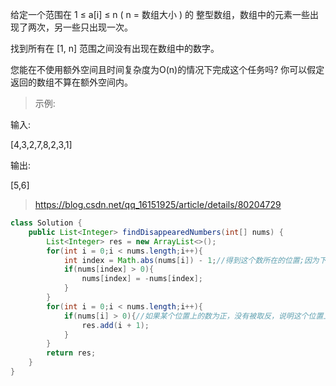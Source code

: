 给定一个范围在  1 ≤ a[i] ≤ n ( n = 数组大小 ) 的 整型数组，数组中的元素一些出现了两次，另一些只出现一次。

找到所有在 [1, n] 范围之间没有出现在数组中的数字。

您能在不使用额外空间且时间复杂度为O(n)的情况下完成这个任务吗? 你可以假定返回的数组不算在额外空间内。

>示例:

输入:

[4,3,2,7,8,2,3,1]

输出:

[5,6]



>https://blog.csdn.net/qq_16151925/article/details/80204729
```java
class Solution {
    public List<Integer> findDisappearedNumbers(int[] nums) {
        List<Integer> res = new ArrayList<>();
        for(int i = 0;i < nums.length;i++){
            int index = Math.abs(nums[i]) - 1;//得到这个数所在的位置;因为下面是用取反来表示是否出现过该数，所以这里要绝对值，就能得到数组原来的数了
            if(nums[index] > 0){
                nums[index] = -nums[index];
            }
        }
        for(int i = 0;i < nums.length;i++){
            if(nums[i] > 0){//如果某个位置上的数为正，没有被取反，说明这个位置上的数不存在
                res.add(i + 1);
            }
        }
        return res;
    }
}
```

